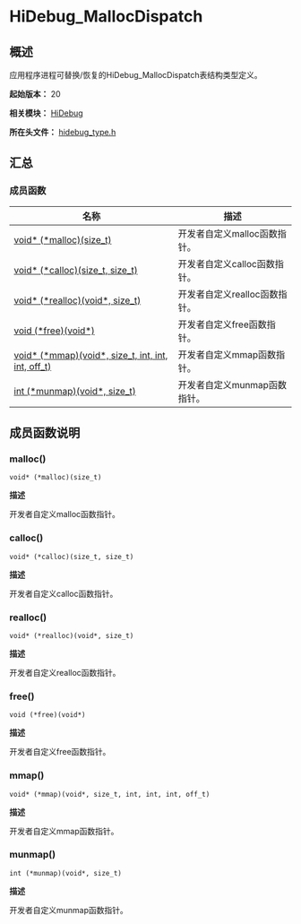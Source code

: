 # HiDebug_MallocDispatch

## 概述

应用程序进程可替换/恢复的HiDebug_MallocDispatch表结构类型定义。

**起始版本：** 20

**相关模块：** [HiDebug](capi-hidebug.md)

**所在头文件：** [hidebug_type.h](capi-hidebug-type-h.md)

## 汇总

### 成员函数

| 名称 | 描述 |
| -- | -- |
| [void* (\*malloc)(size_t)](#malloc) | 开发者自定义malloc函数指针。 |
| [void* (\*calloc)(size_t, size_t)](#calloc) | 开发者自定义calloc函数指针。 |
| [void* (\*realloc)(void*, size_t)](#realloc) | 开发者自定义realloc函数指针。 |
| [void (\*free)(void*)](#free) | 开发者自定义free函数指针。 |
| [void* (\*mmap)(void*, size_t, int, int, int, off_t)](#mmap) | 开发者自定义mmap函数指针。 |
| [int (\*munmap)(void*, size_t)](#munmap) | 开发者自定义munmap函数指针。 |

## 成员函数说明

### malloc()

```
void* (*malloc)(size_t)
```

**描述**

开发者自定义malloc函数指针。

### calloc()

```
void* (*calloc)(size_t, size_t)
```

**描述**

开发者自定义calloc函数指针。

### realloc()

```
void* (*realloc)(void*, size_t)
```

**描述**

开发者自定义realloc函数指针。

### free()

```
void (*free)(void*)
```

**描述**

开发者自定义free函数指针。

### mmap()

```
void* (*mmap)(void*, size_t, int, int, int, off_t)
```

**描述**

开发者自定义mmap函数指针。

### munmap()

```
int (*munmap)(void*, size_t)
```

**描述**

开发者自定义munmap函数指针。


